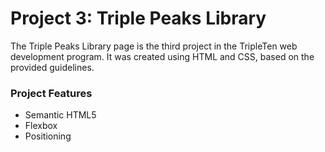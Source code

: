 # Project 3: Triple Peaks Library

The Triple Peaks Library page is the third project in the TripleTen web development program. It was created using HTML and CSS, based on the provided guidelines.

### Project Features

- Semantic HTML5
- Flexbox
- Positioning
